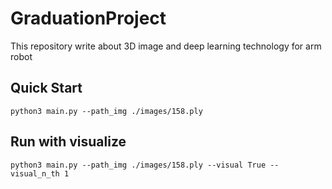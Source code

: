 # GraduationProject
This repository write about 3D image and deep learning technology for arm robot
## Quick Start
    python3 main.py --path_img ./images/158.ply
## Run with visualize
    python3 main.py --path_img ./images/158.ply --visual True --visual_n_th 1

